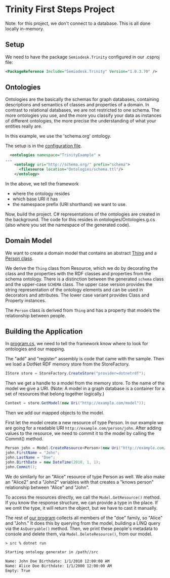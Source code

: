 # Trinity First Steps Project

Note: for this project, we don't connect to a database.  This is all done locally in-memory.

## Setup

We need to have the package `Semiodesk.Trinity` configured in our .csproj file:

```xml
<PackageReference Include="Semiodesk.Trinity" Version="1.0.3.70" />
```

## Ontologies

Ontologies are the basically the schemas for graph databases, containing descriptions and semantics of classes and
properties of a domain.  In contrast to relational databases, we are not restricted to one schema.
The more ontologies you use, and the more you classify your data as instances of different ontologies,
the more precise the understanding of what your entities really are.

In this example, we use the 'schema.org' ontology.

The setup is in the [configuration file](./src/ontologies.config).

```xml
  <ontologies namespace="TrinityExample" >
...
    <ontology uri="http://schema.org/" prefix="schema">
      <filesource location="Ontologies/schema.ttl"/>
    </ontology>
```

In the above, we tell the framework

- where the ontology resides
- which base URI it has
- the namespace prefix (URI shorthand) we want to use.

Now, build the project.  C# representations of the ontologies are created in the background.
The code for this resides in ontologies/Ontologies.g.cs (also where you set the namespace of the generated code).

## Domain Model

We want to create a domain model that contains an abstract [Thing](./src/ObjectModel/Thing.cs)
and a [Person class](./src/ObjectModel/Person.cs).

We derive the `Thing` class from Resource, which we do by decorating the class and the properties with the RDF classes
and properties from the schema ontology.  There is a distinction between the generated `schema` class and the upper-case
`SCHEMA` class. The upper case version provides the string representation of the ontology elements and can be used in
decorators and attributes. The lower case variant provides Class and Property instances.

The `Person` class is derived from `Thing` and has a property that models the relationship between people.

## Building the Application

In [program.cs](./src/Program.cs), we need to tell the framework know where to look for ontologies and our mapping.

The "add" and "register" assembly is code that came with the sample.
Then we load a DotNet RDF memory store from the StoreFactory.

```C#
IStore store = StoreFactory.CreateStore("provider=dotnetrdf");
```

Then we get a handle to a model from the memory store.  To the name of the model we give a URI.
(Note: A model in a graph database is a container for a set of resources that belong together logically.)

```C#
Context = store.GetModel(new Uri("http://example.com/model"));
```

Then we add our mapped objects to the model.

First let the model create a new resource of type Person.  In our example we are going for a readable URI
`http://example.com/person/john`.
After adding values to the resource, we need to commit it to the model by calling the Commit() method.

```C#
Person john = Model.CreateResource<Person>(new Uri("http://example.com/person/john"));
john.FirstName = "John";
john.LastName = "Doe";
john.BirthDate = new DateTime(2010, 1, 1);
john.Commit();
```

We do similarly for an "Alice" resource of type Person as well.  We also make an "Alice2" and a "John2" variables with
that creates a "knows person" relationship between "Alice" and "John".

To access the resources directly, we call the `Model.GetResource()` method.
If you know the response structure, we can provide a type in the place.  If we omit the type, it will return the object,
but we have to cast it manually.

The rest of [our program](./src/Program.cs) collects all members of the "doe" family, so "Alice" and "John." It does
this by querying from the model, building a LINQ query via the `AsQueryable()` method.  Then, we print these people's
metadata to console and delete them, via `Model.DeleteResource()`, from our model.

```txt
> src % dotnet run

Starting ontology generator in /path//src

Name: John Doe Birthdate: 1/1/2010 12:00:00 AM
Name: Alice Doe Birthdate: 1/1/2000 12:00:00 AM
Empty: True
```
